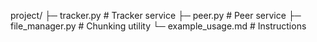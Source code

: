 project/
├─ tracker.py       # Tracker service
├─ peer.py          # Peer service
├─ file_manager.py  # Chunking utility
└─ example_usage.md # Instructions

